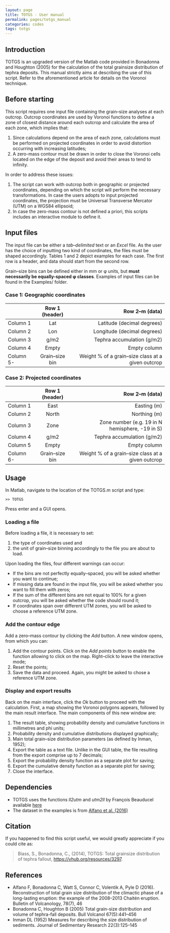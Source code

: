 ```yaml
---
layout: page
title: TOTGS - User manual
permalink: pages/totgs_manual
categories: codes
tags: totgs
---
```


## Introduction
TOTGS is an upgraded version of the Matlab code provided in Bonadonna and Houghton (2005) for the calculation of the total grainsize distribution of tephra deposits. This manual strictly aims at describing the use of this script. Refer to the aforementioned article for details on the Voronoi technique.

## Before starting
This script requires one input file containing the grain–size analyses at each outcrop. Outcrop coordinates are used by Voronoi functions to define a zone of closest distance around each outcrop and calculate the area of each zone, which implies that:
1. Since calculations depend on the area of each zone, calculations must be performed on projected coordinates in order to avoid distortion occurring with increasing latitudes;
2. A zero-mass contour must be drawn in order to close the Voronoi cells located on the edge of the deposit and avoid their areas to tend to infinity.

In order to address these issues:
1. The script can work with outcrop both in geographic or projected coordinates, depending on which the script will perform the necessary transformations. In case the users adopts to input projected coordinates, the projection must be Universal Transverse Mercator (UTM) on a WGS84 ellipsoid;
2. In case the zero-mass contour is not defined a priori, this scripts includes an interactive module to define it.

## Input files
The input file can be either a *tab–delimited* text or an *Excel* file. As the user has the choice of inputting two kind of coordinates, the files must be shaped accordingly. Tables 1 and 2 depict examples for each case. The first row is a header, and data should start from the second row. 

Grain–size bins can be defined either in mm or φ units, but **must necessarily be equally-spaced φ classes**.
Examples of input files can be found in the <pth>Examples/</pth> folder.

### Case 1: Geographic coordinates
| |  Row 1 (header) | Row 2–m (data)
| ------------- |:-------------:| -----:|
| Column 1 | Lat | Latitude (decimal degrees)
| Column 2 | Lon | Longitude (decimal degrees) 
| Column 3 | g/m2 | Tephra accumulation (g/m2)
| Column 4 | Empty | Empty column
| Column 5- | Grain–size bin | Weight % of a grain–size class at a given outcrop
 
### Case 2: Projected coordinates
| |  Row 1 (header) | Row 2–m (data)
| ------------- |:-------------:| -----:|
| Column 1 | East | Easting (m)
| Column 2 | North | Northing (m)
| Column 3 | Zone | Zone number (e.g. 19 in N hemisphere, -19 in S)
| Column 4 | g/m2 | Tephra accumulation (g/m2)
| Column 5 | Empty | Empty column
| Column 6- | Grain–size bin | Weight % of a grain–size class at a given outcrop

## Usage
In Matlab, navigate to the location of the <pth>TOTGS.m</pth> script and type:
~~~
>> TOTGS
~~~

Press enter and a GUI opens.

### Loading a file
Before loading a file, it is necessary to set:
1.  the type of coordinates used and 
2.  the unit of grain–size binning accordingly to the file you are about to load.
   
Upon loading the files, four different warnings can occur:
- If the bins are not perfectly equally–spaced, you will be asked whether you want to continue;
- If missing data are found in the input file, you will be asked whether you want to fill them with zeros;
- If the sum of the different bins are not equal to 100% for a given outcrop, you will be asked whether the code should round it;
- If coordinates span over different UTM zones, you will be asked to choose a reference UTM zone.

### Add the contour edge
Add a zero–mass contour by clicking the *Add* button. A new window opens, from which you can:

  1. Add the contour points. Click on the *Add points* button to enable the function allowing to click on the map. Right–click to leave the interactive mode;
  2. Reset the points;
  3. Save the data and proceed. Again, you might be asked to chose a reference UTM zone.

### Display and export results
Back on the main interface, click the *Ok* button to proceed with the calculation. First, a map showing the Voronoi polygons appears, followed by the main result interface. The main components of this new window are:


1. The result table, showing probability density and cumulative functions in millimetres and phi units;
2. Probability density and cumulative distributions displayed graphically;
3. Main total grain–size distribution parameters (as defined by Inman, 1952);
4. Export the table as a text file. Unlike in the GUI table, the file resulting from the export
comprise up to 7 decimals;
5. Export the probability density function as a separate plot for saving;
6. Export the cumulative density function as a separate plot for saving;
7. Close the interface.


## Dependencies
- TOTGS uses the functions *ll2utm* and *utm2ll* by François Beauducel available [here](https://www.mathworks.com/matlabcentral/fileexchange/45699-ll2utm-and-utm2ll)
- The dataset in the examples is from [Alfano et al. (2016)](https://www.researchgate.net/publication/303539961_Reconstruction_of_total_grain_size_distribution_of_the_climactic_phase_of_a_long-lasting_eruption_the_example_of_the_2008-2013_Chaiten_eruption)


## Citation
If you happened to find this script useful, we would greatly appreciate if you could cite as:
> Biass, S., Bonadonna, C., (2014), TOTGS: Total grainsize distribution of tephra fallout, https://vhub.org/resources/3297.


## References
- Alfano F, Bonadonna C, Watt S, Connor C, Volentik A,  Pyle D (2016). Reconstruction of total grain size distribution of the climactic phase of a long-lasting eruption: the example of the 2008–2013 Chaitén eruption. Bulletin of Volcanology, 78(7), 46
- Bonadonna C, Houghton B (2005) Total grain-size distribution and volume of tephra-fall deposits. Bull Volcanol 67(5):441–456
- Inman DL (1952) Measures for describing the size distribution of sediments. Journal of Sedimentary Research 22(3):125–145 